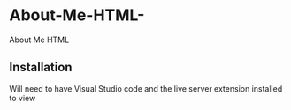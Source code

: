 # About-Me-HTML-
About Me HTML 

## Installation
Will need to have Visual Studio code and the live server extension installed to view 
